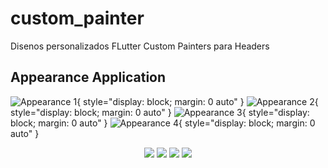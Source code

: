# custom_painter

Disenos personalizados FLutter Custom Painters para Headers

## Appearance Application

![Appearance 1](appearance/1.png){ style="display: block; margin: 0 auto" }
![Appearance 2](appearance/2.png){ style="display: block; margin: 0 auto" }
![Appearance 3](appearance/3.png){ style="display: block; margin: 0 auto" }
![Appearance 4](appearance/4.png){ style="display: block; margin: 0 auto" }

<center>
  <img src="appearance/1.png">
  <img src="appearance/2.png">
  <img src="appearance/3.png">
  <img src="appearance/4.png">
</center>